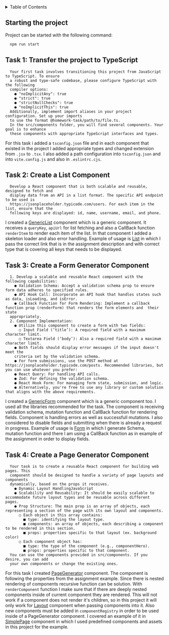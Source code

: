 <details>
  <summary>Table of Contents</summary>
  <ol>
    <li><a href="#starting-the-project">Starting the project</a>
    </li>
    <li><a href="transfer-the-project-to-typescript">Transfer the project to TypeScript</a>
    </li>
    <li><a href="#create-a-list-component">Create a List Component</a>
    </li>
    <li><a href="#create-a-form-generator-component">Create a Form Generator Component</a>
    </li>
    <li><a href="#create-a-page-generator-component">Create a Page Generator Component</a>
    </li>
  </ol>
</details>

## Starting the project

Project can be started with the following command:
  ```sh
    npm run start
  ```

## Task 1: Transfer the project to TypeScript

```
  Your first task involves transitioning this project from JavaScript to TypeScript. To ensure
  a robust and type-safe codebase, please configure TypeScript with the following
  compiler options:
    ● "noImplicitAny": true
    ● "strict": true
    ● "strictNullChecks": true
    ● "noImplicitThis": true
  Additionally, implement import aliases in your project configuration. Set up your imports
  to use the format @homework-task/path/to/file.ts.
  In the src/components folder, you will find several components. Your goal is to enhance
  these components with appropriate TypeScript interfaces and types.
```

For this task i added a `tsconfig.json` file and in each component that existed in the project I added appropriate types and changed extension from `.jsx` to `.tsx`. I also added a path configuration into `tsconfig.json` and into `vite.config.js` and also in `.eslintrc.cjs`.

## Task 2: Create a List Component

```
  Develop a React component that is both scalable and reusable, designed to fetch and
  display data from an API in a list format. The specific API endpoint to be used is
  https://jsonplaceholder.typicode.com/users. For each item in the list, ensure that the
  following keys are displayed: id, name, username, email, and phone.
```

I created a [GenericList](src/components/GenericList.tsx) component which is a generic component. It receives a `queryKey`, `apiUrl` for list fetching and also a CallBack function `renderItem` to render each item of the list. In that component I added a skeleton loader and also error handling.
Example of usage is [List](src/pages/List.tsx) in which I pass the correct link that is in the assignment description and with correct type that is covering all keys that needs to be displayed.

## Task 3: Create a Form Generator Component

```
  1. Develop a scalable and reusable React component with the following capabilities:
    ● Validation Schema: Accept a validation schema prop to ensure form data adheres to specified rules.
    ● API Hook Call: Incorporate an API hook that handles states such as data, isLoading, and isError.
    ● Callback Function for Form Rendering: Implement a callback function prop (renderForm) that renders the form elements and  their state
  appropriately.
  2. Component Implementation:
    ● Utilize this component to create a form with two fields:
      ○ Input Field (‘title’): A required field with a maximum character limit.
      ○ Textarea Field (‘body’): Also a required field with a maximum character limit.
    ● Both fields should display error messages if the input doesn't meet the
    criteria set by the validation schema.
    ● For form submissions, use the POST method at https://jsonplaceholder.typicode.com/posts. Recommended libraries, but you can use whatever you prefer:
    ● React Query: For handling API calls.
    ● Zod: For defining the validation schema.
    ● React Hook Form: For managing form state, submission, and logic.
    ● Alternatively, you're free to use any library or custom solution that aligns with the above requirements.
```

I created a [GenericForm](src/components/GenericForm.tsx) component which is a generic component too. I used all the libraries recommended for the task. The component is receiving validation schema, mutation function and CallBack function for rendering fields. Component is handling errors as well as successfull mutations. I also considered to disable fields and submitting when there is already a request in progress. 
Example of usage is [Form](src/pages/Form.tsx) in which I generate Schema, mutation function and there I am using a CallBack function as in example of the assignment in order to display fields.  

## Task 4: Create a Page Generator Component

```
  Your task is to create a reusable React component for building web pages. This
  component should be designed to handle a variety of page layouts and components
  dynamically, based on the props it receives.
    ● Dynamic Layout HandlingJavaScript
    ● Scalability and Reusability: It should be easily scalable to accommodate future layout types and be reusable across different pages.
    ● Prop Structure: The main prop is an array of objects, each representing a section of the page with its own layout and components.
      ○ Each object in this array contains:
        ■ type: identifying the layout type.
        ■ components: an array of objects, each describing a component to be rendered in this section.
        ■ props: properties specific to that layout (ex. background color)
      ○ Each component object has:
        ■ type: the type of the component (e.g., componentHero).
        ■ props: properties specific to that component.
  You can use the components provided in src/components. If you desire, you can add
  your own components or change the existing ones.
```

For this task I created [PageGenerator](src/components/PageGenerator.tsx) component. The component is following the properties from the assignment example. Since there is nested rendering of components recursive function can be solution. With `renderComponent` function I make sure that if there are deeply nested components inside of current component they are rendered. This will not work if a component does not render it's children, so in this project it will only work for [Layout](src/components/Layout.tsx) component when passing components into it. Also new components must be added in `componentRegistry` in order to be used inside of a PageGenerator component.
I covered an example of it in [SimplePage](src/pages/SimplePage.tsx) component in which I used predefined components and assets in this project for the example.